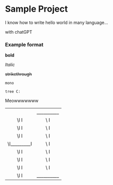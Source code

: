 # Sample Project

I know how to write hello world in many language...

with chatGPT

### Example format

**bold**

_Italic_

~~strikethrough~~

`mono`

```shell
tree C:
```

Meowwwwwww

|                    |                  |
| :------------:     | :-------------:  |
|                    |   \__________    |
|   \l         l    |     \  l          |
|   \l         l    |     \  l          |
|   \l         l    |     \  l          |
|   \l_________l    |     \  l          |
|   \l         l    |     \  l          |
|   \l         l    |     \  l          |
|   \l         l    |     \  l          |
|   \l         l    |    \__________    |
